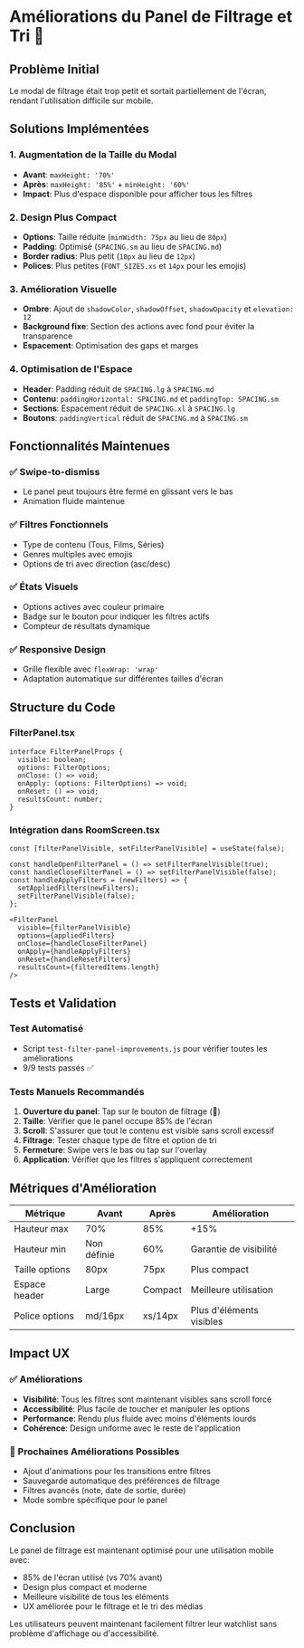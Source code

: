 # Améliorations du Panel de Filtrage et Tri 🔽

## Problème Initial
Le modal de filtrage était trop petit et sortait partiellement de l'écran, rendant l'utilisation difficile sur mobile.

## Solutions Implémentées

### 1. Augmentation de la Taille du Modal
- **Avant**: `maxHeight: '70%'`
- **Après**: `maxHeight: '85%'` + `minHeight: '60%'`
- **Impact**: Plus d'espace disponible pour afficher tous les filtres

### 2. Design Plus Compact
- **Options**: Taille réduite (`minWidth: 75px` au lieu de `80px`)
- **Padding**: Optimisé (`SPACING.sm` au lieu de `SPACING.md`)
- **Border radius**: Plus petit (`10px` au lieu de `12px`)
- **Polices**: Plus petites (`FONT_SIZES.xs` et `14px` pour les emojis)

### 3. Amélioration Visuelle
- **Ombre**: Ajout de `shadowColor`, `shadowOffset`, `shadowOpacity` et `elevation: 12`
- **Background fixe**: Section des actions avec fond pour éviter la transparence
- **Espacement**: Optimisation des gaps et marges

### 4. Optimisation de l'Espace
- **Header**: Padding réduit de `SPACING.lg` à `SPACING.md`
- **Contenu**: `paddingHorizontal: SPACING.md` et `paddingTop: SPACING.sm`
- **Sections**: Espacement réduit de `SPACING.xl` à `SPACING.lg`
- **Boutons**: `paddingVertical` réduit de `SPACING.md` à `SPACING.sm`

## Fonctionnalités Maintenues

### ✅ Swipe-to-dismiss
- Le panel peut toujours être fermé en glissant vers le bas
- Animation fluide maintenue

### ✅ Filtres Fonctionnels
- Type de contenu (Tous, Films, Séries)
- Genres multiples avec emojis
- Options de tri avec direction (asc/desc)

### ✅ États Visuels
- Options actives avec couleur primaire
- Badge sur le bouton pour indiquer les filtres actifs
- Compteur de résultats dynamique

### ✅ Responsive Design
- Grille flexible avec `flexWrap: 'wrap'`
- Adaptation automatique sur différentes tailles d'écran

## Structure du Code

### FilterPanel.tsx
```tsx
interface FilterPanelProps {
  visible: boolean;
  options: FilterOptions;
  onClose: () => void;
  onApply: (options: FilterOptions) => void;
  onReset: () => void;
  resultsCount: number;
}
```

### Intégration dans RoomScreen.tsx
```tsx
const [filterPanelVisible, setFilterPanelVisible] = useState(false);

const handleOpenFilterPanel = () => setFilterPanelVisible(true);
const handleCloseFilterPanel = () => setFilterPanelVisible(false);
const handleApplyFilters = (newFilters) => {
  setAppliedFilters(newFilters);
  setFilterPanelVisible(false);
};

<FilterPanel 
  visible={filterPanelVisible}
  options={appliedFilters}
  onClose={handleCloseFilterPanel}
  onApply={handleApplyFilters}
  onReset={handleResetFilters}
  resultsCount={filteredItems.length}
/>
```

## Tests et Validation

### Test Automatisé
- Script `test-filter-panel-improvements.js` pour vérifier toutes les améliorations
- 9/9 tests passés ✅

### Tests Manuels Recommandés
1. **Ouverture du panel**: Tap sur le bouton de filtrage (🔽)
2. **Taille**: Vérifier que le panel occupe 85% de l'écran
3. **Scroll**: S'assurer que tout le contenu est visible sans scroll excessif
4. **Filtrage**: Tester chaque type de filtre et option de tri
5. **Fermeture**: Swipe vers le bas ou tap sur l'overlay
6. **Application**: Vérifier que les filtres s'appliquent correctement

## Métriques d'Amélioration

| Métrique | Avant | Après | Amélioration |
|----------|-------|--------|-------------|
| Hauteur max | 70% | 85% | +15% |
| Hauteur min | Non définie | 60% | Garantie de visibilité |
| Taille options | 80px | 75px | Plus compact |
| Espace header | Large | Compact | Meilleure utilisation |
| Police options | md/16px | xs/14px | Plus d'éléments visibles |

## Impact UX

### ✅ Améliorations
- **Visibilité**: Tous les filtres sont maintenant visibles sans scroll forcé
- **Accessibilité**: Plus facile de toucher et manipuler les options
- **Performance**: Rendu plus fluide avec moins d'éléments lourds
- **Cohérence**: Design uniforme avec le reste de l'application

### 🎯 Prochaines Améliorations Possibles
- Ajout d'animations pour les transitions entre filtres
- Sauvegarde automatique des préférences de filtrage
- Filtres avancés (note, date de sortie, durée)
- Mode sombre spécifique pour le panel

## Conclusion

Le panel de filtrage est maintenant optimisé pour une utilisation mobile avec:
- 85% de l'écran utilisé (vs 70% avant)
- Design plus compact et moderne
- Meilleure visibilité de tous les éléments
- UX améliorée pour le filtrage et le tri des médias

Les utilisateurs peuvent maintenant facilement filtrer leur watchlist sans problème d'affichage ou d'accessibilité.
